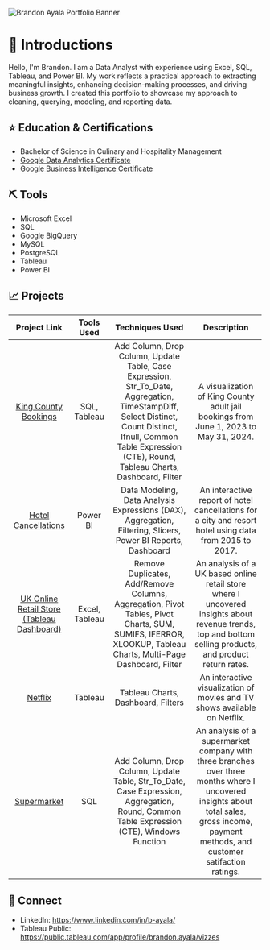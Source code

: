 ![Brandon Ayala Portfolio Banner](https://i.ibb.co/cQjFg1R/Portfolio-Banner.jpg)

# 👋 Introductions

Hello, I'm Brandon. I am a Data Analyst with experience using Excel, SQL, Tableau, and Power BI. My work reflects a practical approach to extracting meaningful insights, enhancing decision-making processes, and driving business growth. I created this portfolio to showcase my approach to cleaning, querying, modeling, and reporting data.

## ⭐ Education & Certifications
* Bachelor of Science in Culinary and Hospitality Management
* [Google Data Analytics Certificate](https://www.credly.com/badges/4fd44d61-f61c-433b-a6e3-d33bf188cb74/public_url)
* [Google Business Intelligence Certificate](https://www.credly.com/badges/125b1579-0687-4ff7-8c92-bc5346c81c1e/public_url)

## ⛏️ Tools 
* Microsoft Excel
* SQL
* Google BigQuery
* MySQL
* PostgreSQL
* Tableau
* Power BI

## 📈 Projects

| Project Link | Tools Used | Techniques Used | Description |
|:------------:|:----------:|:---------------:|:-----------:|
|[King County Bookings](https://public.tableau.com/app/profile/brandon.ayala/viz/KingCountyBookings/BookingsDB)|SQL, Tableau|Add Column, Drop Column, Update Table, Case Expression, Str_To_Date, Aggregation, TimeStampDiff, Select Distinct, Count Distinct, Ifnull, Common Table Expression (CTE), Round, Tableau Charts, Dashboard, Filter|A visualization of King County adult jail bookings from June 1, 2023 to May 31, 2024.
|[Hotel Cancellations](https://app.powerbi.com/view?r=eyJrIjoiZTMyYzA0MWMtMGVkOC00NmIxLWFkZjAtMDE2MGQxYzY4MzZkIiwidCI6ImQ2MjY2ZTA2LTQ2OTMtNGJhNS1hOGE5LWRiMWY3NTFjNDFkYSIsImMiOjF9)|Power BI|Data Modeling, Data Analysis Expressions (DAX), Aggregation, Filtering, Slicers, Power BI Reports, Dashboard|An interactive report of hotel cancellations for a city and resort hotel using data from 2015 to 2017.
|[UK Online Retail Store](https://github.com/Brandon-Ayala/UK-Online-Retail-Case-Study) [(Tableau Dashboard)](https://public.tableau.com/app/profile/brandon.ayala/viz/UK-Online-Retail-Dashboard/Main)|Excel, Tableau|Remove Duplicates, Add/Remove Columns, Aggregation, Pivot Tables, Pivot Charts, SUM, SUMIFS, IFERROR, XLOOKUP, Tableau Charts, Multi-Page Dashboard, Filter|An analysis of a UK based online retail store where I uncovered insights about revenue trends, top and bottom selling products, and product return rates.|
|[Netflix](https://public.tableau.com/app/profile/brandon.ayala/viz/NetflixDB_17175371286200/NetflixDB)|Tableau|Tableau Charts, Dashboard, Filters|An interactive visualization of movies and TV shows available on Netflix.
|[Supermarket](https://github.com/Brandon-Ayala/Supermarket_Project)|SQL|Add Column, Drop Column, Update Table, Str_To_Date, Case Expression, Aggregation, Round, Common Table Expression (CTE), Windows Function|An analysis of a supermarket company with three branches over three months where I uncovered insights about total sales, gross income, payment methods, and customer satifaction ratings.

## 🤝 Connect
* LinkedIn: https://www.linkedin.com/in/b-ayala/
* Tableau Public: https://public.tableau.com/app/profile/brandon.ayala/vizzes
